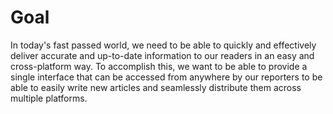 # Goal

In today's fast passed world, we need to be able to quickly and effectively deliver accurate and up-to-date information to our readers in an easy and cross-platform way. To accomplish this, we want to be able to provide a single interface that can be accessed from anywhere by our reporters to be able to easily write new articles and seamlessly distribute them across multiple platforms. 